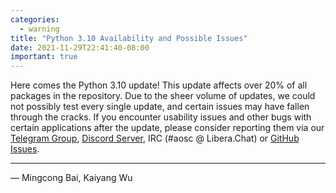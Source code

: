 ```yaml
---
categories:
  - warning
title: "Python 3.10 Availability and Possible Issues"
date: 2021-11-29T22:41:40-08:00
important: true
---
```


Here comes the Python 3.10 update! This update affects over 20% of all packages in the repository.
Due to the sheer volume of updates, we could not possibly test every single update, and certain
issues may have fallen through the cracks. If you encounter usability issues and other bugs with
certain applications after the update, please consider reporting them via our
[Telegram Group](https://t.me/+QVkNCQXYd_kAOMTX), [Discord Server](https://discord.gg/VYPHgt9),
IRC (#aosc @ Libera.Chat) or [GitHub Issues](https://github.com/AOSC-Dev/aosc-os-abbs/issues/new?assignees=&labels=&template=bug-report.yml).

---

— Mingcong Bai, Kaiyang Wu
